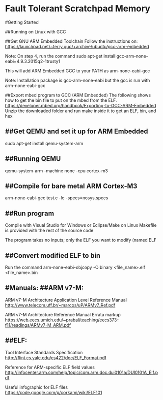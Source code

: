 Fault Tolerant Scratchpad Memory
==================================================

#Getting Started

##Running on Linux with GCC

##Get GNU ARM Embedded Toolchain
Follow the instructions on:
https://launchpad.net/~terry.guo/+archive/ubuntu/gcc-arm-embedded

Note: On step 4, run the command
sudo apt-get install gcc-arm-none-eabi=4.9.3.2015q2-1trusty1

This will add ARM Embedded GCC to your PATH as arm-none-eabi-gcc

Note: Installation package is gcc-arm-none-eabi but the gcc is run with arm-none-eabi-gcc


##Export mbed program to GCC (ARM Embedded)
The following shows how to get the bin file to put
on the mbed from the ELF.
https://developer.mbed.org/handbook/Exporting-to-GCC-ARM-Embedded
Unzip the downloaded folder and run make inside it to get an ELF, bin, and hex


##Get QEMU and set it up for ARM Embedded
--------------------------------------------------
sudo apt-get install qemu-system-arm


##Running QEMU
--------------------------------------------------
qemu-system-arm -machine none -cpu cortex-m3

##Compile for bare metal ARM Cortex-M3
--------------------------------------------------
arm-none-eabi-gcc test.c -lc -specs=nosys.specs


##Run program
--------------------------------------------------
Compile with Visual Studio for Windows or Eclipse/Make on Linux
Makefile is provided with the rest of the source code

The program takes no inputs; only the ELF you want to modify (named ELF


##Convert modified ELF to bin
--------------------------------------------------
Run the command
arm-none-eabi-objcopy -O binary <file_name>.elf <file_name>.bin


#Manuals:
##ARM v7-M:
-------------------------------------------------- 
ARM v7-M Architecture Application Level Reference Manual
http://www.telecom.uff.br/~marcos/uP/ARMv7_Ref.pdf

ARM v7-M Architecture Reference Manual Errata markup
https://web.eecs.umich.edu/~prabal/teaching/eecs373-f11/readings/ARMv7-M_ARM.pdf

##ELF:
--------------------------------------------------
Tool Interface Standards Specification
http://flint.cs.yale.edu/cs422/doc/ELF_Format.pdf

Reference for ARM-specific ELF field values
http://infocenter.arm.com/help/topic/com.arm.doc.dui0101a/DUI0101A_Elf.pdf

Useful infographic for ELF files
https://code.google.com/p/corkami/wiki/ELF101
